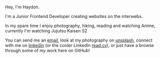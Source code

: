 Hey, I'm Haydon.

I'm a Junior Frontend Developer creating websites on the interwebs.

In my spare time I enjoy photography, hiking, reading and watching Anime, currently I'm watching Jujutsu Kaisen S2

You can send me an [email](mailto:haydon.curteis-lateo@outlook.com), look at my photography on [unsplash](https://unsplash.com/@hayhaydz), connect with me on [linkedin](https://www.linkedin.com/in/hayhaydz/) (or the cooler LinkedIn [read.cv](https://read.cv/hayhaydz)), or just have a browse through some of my work here on GitHub!
